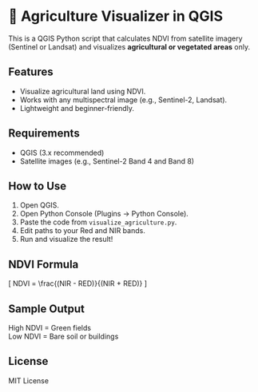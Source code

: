 # 🌾 Agriculture Visualizer in QGIS

This is a QGIS Python script that calculates NDVI from satellite imagery (Sentinel or Landsat) and visualizes **agricultural or vegetated areas** only.

## Features

- Visualize agricultural land using NDVI.
- Works with any multispectral image (e.g., Sentinel-2, Landsat).
- Lightweight and beginner-friendly.

## Requirements

- QGIS (3.x recommended)
- Satellite images (e.g., Sentinel-2 Band 4 and Band 8)

## How to Use

1. Open QGIS.
2. Open Python Console (Plugins → Python Console).
3. Paste the code from `visualize_agriculture.py`.
4. Edit paths to your Red and NIR bands.
5. Run and visualize the result!

## NDVI Formula

\[
NDVI = \frac{(NIR - RED)}{(NIR + RED)}
\]

## Sample Output

High NDVI = Green fields  
Low NDVI = Bare soil or buildings

## License

MIT License
